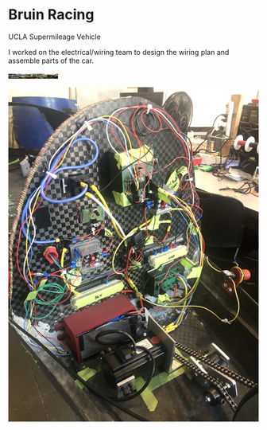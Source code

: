 # Bruin Racing

UCLA Supermileage Vehicle

I worked on the electrical/wiring team to design the wiring plan and assemble parts of the car.

<img src="images/image.jpg" width = "100" height="10">

![](images/image.jpg)
